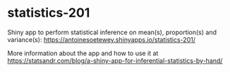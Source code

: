 # statistics-201

Shiny app to perform statistical inference on mean(s), proportion(s) and variance(s): https://antoinesoetewey.shinyapps.io/statistics-201/

More information about the app and how to use it at https://statsandr.com/blog/a-shiny-app-for-inferential-statistics-by-hand/
